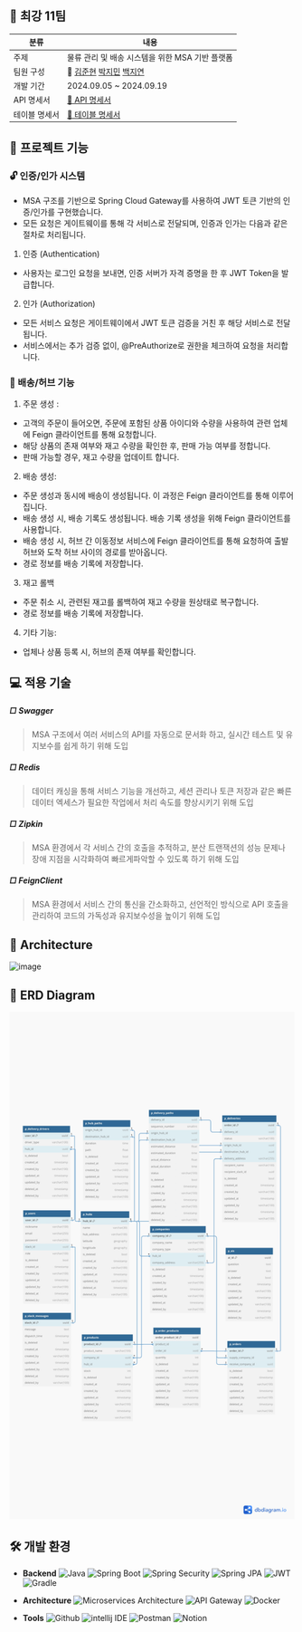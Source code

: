 ## 👊 최강 11팀
|분류|내용|
|----|----|
|주제| 물류 관리 및 배송 시스템을 위한 MSA 기반 플랫폼|
|팀원 구성| 👑 [김준현](https://github.com/whitejh) [박지민](https://github.com/MeGuuuun) [백지연](https://github.com/rkoji)|
|개발 기간| 2024.09.05 ~ 2024.09.19|
|API 명세서| [🔗 API 명세서](https://teamsparta.notion.site/dcbbcc89e1aa45609386609486f46ef1?v=84dc165bcdd94d5e8c300ec8824ba4e3)|
|테이블 명세서|[🔗 테이블 명세서](https://teamsparta.notion.site/11-4da9c601d2cf461ca8f811e523194391)|

## 🔎 프로젝트 기능
### 🔓 인증/인가 시스템 
  - MSA 구조를 기반으로 Spring Cloud Gateway를 사용하여 JWT 토큰 기반의 인증/인가를 구현했습니다.
  - 모든 요청은 게이트웨이를 통해 각 서비스로 전달되며, 인증과 인가는 다음과 같은 절차로 처리됩니다.
  1.  인증 (Authentication)
  - 사용자는 로그인 요청을 보내면, 인증 서버가 자격 증명을 한 후 JWT Token을 발급합니다.
  2. 인가 (Authorization)
  - 모든 서비스 요청은 게이트웨이에서 JWT 토큰 검증을 거친 후 해당 서비스로 전달됩니다.
 - 서비스에서는 추가 검증 없이, @PreAuthorize로 권한을 체크하여 요청을 처리합니다.

### 🚚 배송/허브 기능
1. 주문 생성 :
- 고객의 주문이 들어오면, 주문에 포함된 상품 아이디와 수량을 사용하여 관련 업체에 Feign 클라이언트를 통해 요청합니다.
- 해당 상품의 존재 여부와 재고 수량을 확인한 후, 판매 가능 여부를 정합니다.
- 판매 가능할 경우, 재고 수량을 업데이트 합니다.
2. 배송 생성:
- 주문 생성과 동시에 배송이 생성됩니다. 이 과정은 Feign 클라이언트를 통해 이루어집니다.
- 배송 생성 시, 배송 기록도 생성됩니다. 배송 기록 생성을 위해 Feign 클라이언트를 사용합니다.
- 배송 생성 시, 허브 간 이동정보 서비스에 Feign 클라이언트를 통해 요청하여 출발 허브와 도착 허브 사이의 경로를 받아옵니다.
- 경로 정보를 배송 기록에 저장합니다.
3. 재고 롤백
- 주문 취소 시, 관련된 재고를 롤백하여 재고 수량을 원상태로 복구합니다.
- 경로 정보를 배송 기록에 저장합니다.
4. 기타 기능:
- 업체나 상품 등록 시, 허브의 존재 여부를 확인합니다.


## 💻 적용 기술
##### □ Swagger
> MSA 구조에서 여러 서비스의 API를 자동으로 문서화 하고, 실시간 테스트 및 유지보수를 쉽게 하기 위해 도입
##### □  Redis
> 데이터 캐싱을 통해 서비스 기능을 개선하고, 세션 관리나 토큰 저장과 같은 빠른 데이터 엑세스가 필요한 작업에서 처리 속도를 향상시키기 위해 도입
##### □  Zipkin
> MSA 환경에서 각 서비스 간의 호출을 추적하고, 분산 트랜잭션의 성능 문제나 장애 지점을 시각화하여 빠르게파악할 수 있도록 하기 위해 도입
##### □  FeignClient
> MSA 환경에서 서비스 간의 통신을 간소화하고, 선언적인 방식으로 API 호출을 관리하여 코드의 가독성과 유지보수성을 높이기 위해 도입

## 📐 Architecture
![image](https://github.com/user-attachments/assets/f8b8d9a2-823e-493d-8301-2fdd12a803c1)


## 📝 ERD Diagram
![Erd](https://github.com/whitejh/Large-Scale-AI-System-Design-Project/blob/master/erd.jpg)

## 🛠️ 개발 환경
- **Backend**
  ![Java](https://img.shields.io/badge/java17-%23ED8B00.svg?style=for-the-badge&logo=openjdk&logoColor=white) 
  ![Spring Boot](https://img.shields.io/badge/spring%20Boot-%236DB33F.svg?style=for-the-badge&logo=springboot&logoColor=white) 
  ![Spring Security](https://img.shields.io/badge/spring%20Security-%236DB33F.svg?style=for-the-badge&logo=springsecurity&logoColor=white) 
  ![Spring JPA](https://img.shields.io/badge/spring%20JPA-%236DB33F.svg?style=for-the-badge&logo=spring&logoColor=white) 
  ![JWT](https://img.shields.io/badge/JWT-000000.svg?style=for-the-badge&logo=jsonwebtokens&logoColor=white) 
  ![Gradle](https://img.shields.io/badge/Gradle-02303A.svg?style=for-the-badge&logo=gradle&logoColor=white)

- **Architecture**
  ![Microservices Architecture](https://img.shields.io/badge/MSA-000000.svg?style=for-the-badge&logo=architecture&logoColor=white) 
  ![API Gateway](https://img.shields.io/badge/API%20Gateway-000000.svg?style=for-the-badge&logo=api-gateway&logoColor=white) 
  ![Docker](https://img.shields.io/badge/Docker-2496ED.svg?style=for-the-badge&logo=docker&logoColor=white)

- **Tools**
  ![Github](https://img.shields.io/badge/Github-181717.svg?style=for-the-badge&logo=github&logoColor=white)
![intellij IDE](https://img.shields.io/badge/intellij%20IDE-181717.svg?style=for-the-badge&logo=intellijidea&logoColor=white)
![Postman](https://img.shields.io/badge/Postman-FF6C37.svg?style=for-the-badge&logo=postman&logoColor=white)
![Notion](https://img.shields.io/badge/notion-000000.svg?style=for-the-badge&logo=notion&logoColor=white)


